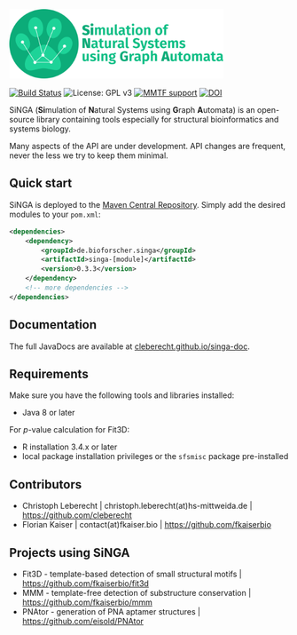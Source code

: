 <img src="singa_logo_text.png" height="125"/>

[![Build Status](https://travis-ci.org/cleberecht/singa.svg?branch=master)](https://travis-ci.org/cleberecht/singa)
![License: GPL v3](https://img.shields.io/badge/License-GPL%20v3-blue.svg)
[![MMTF support](https://img.shields.io/badge/MMTF-supported-blue.svg)](https://mmtf.rcsb.org/)
[![DOI](https://zenodo.org/badge/DOI/10.5281/zenodo.1239726.svg)](https://doi.org/10.5281/zenodo.1239726)

SiNGA (**Si**mulation of **N**atural Systems using **G**raph **A**utomata) is an open-source library containing tools especially for structural bioinformatics and systems biology.

Many aspects of the API are under development. API changes are frequent, never the less we try to keep them minimal.

## Quick start
SiNGA is deployed to the [Maven Central Repository](https://mvnrepository.com/artifact/de.bioforscher.singa). Simply add the desired modules to your ```pom.xml```:

```xml
<dependencies>
    <dependency>
        <groupId>de.bioforscher.singa</groupId>
        <artifactId>singa-[module]</artifactId>
        <version>0.3.3</version>
    </dependency>
    <!-- more dependencies -->
</dependencies>
```
## Documentation
The full JavaDocs are available at [cleberecht.github.io/singa-doc](https://cleberecht.github.io/singa-doc).

## Requirements
Make sure you have the following tools and libraries installed:
- Java 8 or later

For _p_-value calculation for Fit3D: 
- R installation 3.4.x or later
- local package installation privileges or the `sfsmisc` package pre-installed

## Contributors
 - Christoph Leberecht | christoph.leberecht(at)hs-mittweida.de | https://github.com/cleberecht
 - Florian Kaiser | contact(at)fkaiser.bio | https://github.com/fkaiserbio

## Projects using SiNGA
 - Fit3D - template-based detection of small structural motifs | https://github.com/fkaiserbio/fit3d
 - MMM - template-free detection of substructure conservation | https://github.com/fkaiserbio/mmm
 - PNAtor - generation of PNA aptamer structures | https://github.com/eisold/PNAtor
